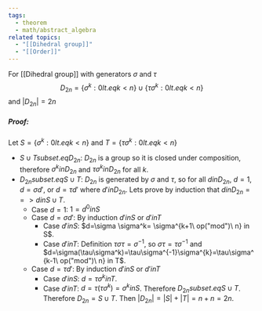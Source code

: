 ```yaml
---
tags:
  - theorem
  - math/abstract_algebra
related topics:
  - "[[Dihedral group]]"
  - "[[Order]]"
---
```

For [[Dihedral group]] with generators $\sigma$ and $\tau$$$
	D_{2n}=\{\sigma^k:0 lt.eq k < n\}\cup\{\tau\sigma^k:0 lt.eq k < n\}
$$and $|D_{2n}|=2n$
##### Proof:
Let $S=\{\sigma^k:0 lt.eq k < n\}$ and $T=\{\tau\sigma^k:0 lt.eq k < n\}$
- $S\cup T subset.eq D_{2n}$:
	$D_{2n}$ is a group so it is closed under composition, therefore $\sigma^k in D_{2n}$ and $\tau\sigma^k in D_{2n}$ for all $k$.
- $D_{2n} subset.eq S\cup T$:
	$D_{2n}$ is generated by $\sigma$ and $\tau$, so for all $d in D_{2n}$, $d=1$, $d=\sigma d'$, or $d=\tau d'$ where $d' in D_{2n}$. Lets prove by induction that $d in D_{2n} ==> d in S\cup T$.
	- Case $d=1$:
		$1=d^0 in S$
	- Case $d=\sigma d'$:
		By induction $d' in S$ or $d' in T$
		- Case $d' in S$:
			$d=\sigma \sigma^k= \sigma^{k+1\ op("mod")\ n} in S$.
		- Case $d' in T$:
			Definition $\tau\sigma\tau=\sigma^{-1}$, so $\sigma\tau=\tau\sigma^{-1}$ and $d=\sigma(\tau\sigma^k)=\tau\sigma^{-1}\sigma^{k}=\tau\sigma^{k-1\ op("mod")\ n} in T$.
	- Case $d = \tau d'$:
		By induction $d' in S$ or $d' in T$
		- Case $d' in S$:
			$d=\tau \sigma^k in T$.
		- Case $d' in T$:
			$d=\tau (\tau \sigma^k)=\sigma^k in S$.
	Therefore $D_{2n} subset.eq S\cup T$.
Therefore $D_{2n}=S\cup T$. Then $|D_{2n}|=|S|+|T|=n+n=2n$.
